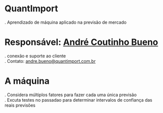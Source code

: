 # QuantImport  
. Aprendizado de máquina aplicado na previsão de mercado  

# Responsável: [André Coutinho Bueno](https://quantimportbrazil.github.io/Responsavel/)  
. conexão e suporte ao cliente  
. Contato: andre.bueno@quantimport.com.br  

# A máquina  
. Considera múltiplos fatores para fazer cada uma única previsão  
. Excuta testes no passadao para determinar intervalos de confiança das reais previsões  
